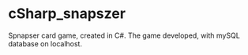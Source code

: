 # cSharp_snapszer
 Spnapser card game, created in C#. The game developed, with mySQL database on localhost.

